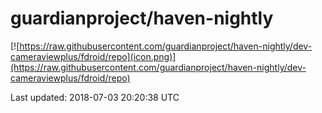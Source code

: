 
# guardianproject/haven-nightly

[![https://raw.githubusercontent.com/guardianproject/haven-nightly/dev-cameraviewplus/fdroid/repo](icon.png)](https://raw.githubusercontent.com/guardianproject/haven-nightly/dev-cameraviewplus/fdroid/repo)

Last updated: 2018-07-03 20:20:38 UTC